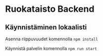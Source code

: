 # Ruokataisto Backend

## Käynnistäminen lokaalisti

Asenna riippuvuudet komennolla `npm install`

Käynnistä palvelin komennolla `npm run start`
